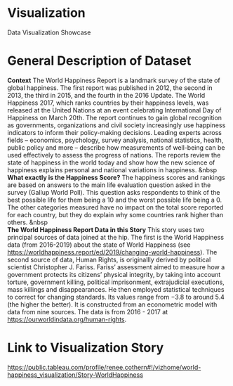 # Visualization
Data Visualization Showcase

General Description of Dataset
==============================  

**Context**
The World Happiness Report is a landmark survey of the state of global happiness. The first report was published in 2012, the second in 2013, the third in 2015, and the fourth in the 2016 Update. The World Happiness 2017, which ranks countries by their happiness levels, was released at the United Nations at an event celebrating International Day of Happiness on March 20th. The report continues to gain global recognition as governments, organizations and civil society increasingly use happiness indicators to inform their policy-making decisions. Leading experts across fields – economics, psychology, survey analysis, national statistics, health, public policy and more – describe how measurements of well-being can be used effectively to assess the progress of nations. The reports review the state of happiness in the world today and show how the new science of happiness explains personal and national variations in happiness.
&nbsp  
**What exactly is the Happiness Score?** The happiness scores and rankings are based on answers to the main life evaluation question asked in the survey (Gallup World Poll). This question asks respondents to think of the best possible life for them being a 10 and the worst possible life being a 0. The other categories measured have no impact on the total score reported for each country, but they do explain why some countries rank higher than others.
&nbsp  
**The World Happiness Report Data in this Story**
This story uses two principal sources of data joined at the hip. The first is the World Happiness data (from 2016-2019) about the state of World Happiness (see https://worldhappiness.report/ed/2019/changing-world-happiness). The second source of data, Human Rights, is originallly derived by political scientist Christopher J. Fariss. Fariss’ assessment aimed to measure how a government protects its citizens’ physical integrity, by taking into account torture, government killing, political imprisonment, extrajudicial executions, mass killings and disappearances. He then employed statistical techniques to correct for changing standards. Its values range from −3.8 to around 5.4 (the higher the better). It is constructed from an econometric model with data from nine sources. The data is from 2016 - 2017 at https://ourworldindata.org/human-rights. 

Link to Visualization Story
===========================
https://public.tableau.com/profile/renee.cothern#!/vizhome/world-happiness_visualization/Story-WorldHappiness
